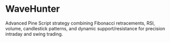 # WaveHunter
Advanced Pine Script strategy combining Fibonacci retracements, RSI, volume, candlestick patterns, and dynamic support/resistance for precision intraday and swing trading.
